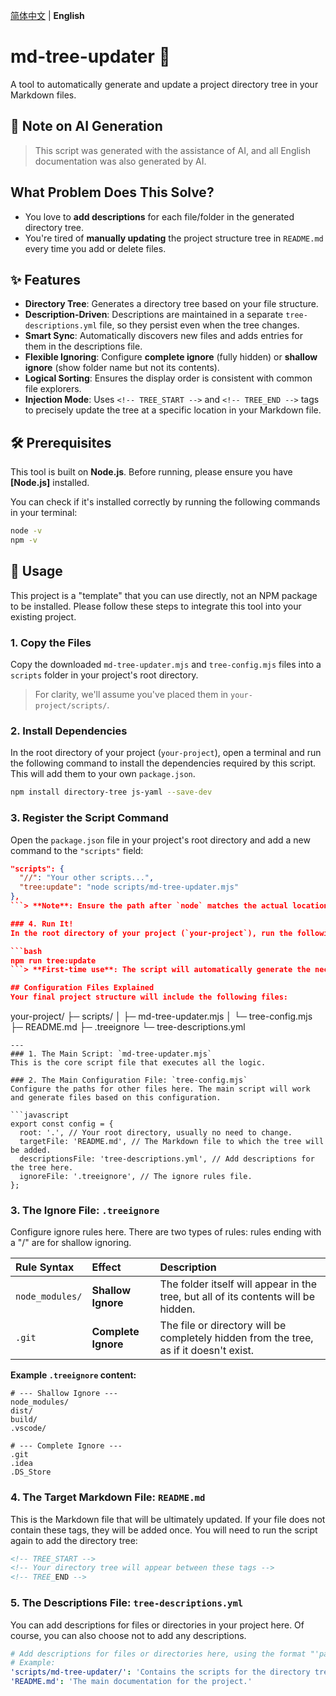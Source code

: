 [<u>简体中文</u>](./README.zh-cn.md) | **English**  

# md-tree-updater 🌳
A tool to automatically generate and update a project directory tree in your Markdown files.

## 🤖 Note on AI Generation
> This script was generated with the assistance of AI, and all English documentation was also generated by AI.

## What Problem Does This Solve?
- You love to **add descriptions** for each file/folder in the generated directory tree.
- You're tired of **manually updating** the project structure tree in `README.md` every time you add or delete files.

## ✨ Features
- **Directory Tree**: Generates a directory tree based on your file structure.
- **Description-Driven**: Descriptions are maintained in a separate `tree-descriptions.yml` file, so they persist even when the tree changes.
- **Smart Sync**: Automatically discovers new files and adds entries for them in the descriptions file.
- **Flexible Ignoring**: Configure **complete ignore** (fully hidden) or **shallow ignore** (show folder name but not its contents).
- **Logical Sorting**: Ensures the display order is consistent with common file explorers.
- **Injection Mode**: Uses `<!-- TREE_START -->` and `<!-- TREE_END -->` tags to precisely update the tree at a specific location in your Markdown file.

## 🛠️ Prerequisites
This tool is built on **Node.js**. Before running, please ensure you have **[Node.js]** installed.

You can check if it's installed correctly by running the following commands in your terminal:
```bash
node -v
npm -v
```

## 🚀 Usage
This project is a "template" that you can use directly, not an NPM package to be installed. Please follow these steps to integrate this tool into your existing project.

### 1. Copy the Files
Copy the downloaded `md-tree-updater.mjs` and `tree-config.mjs` files into a `scripts` folder in your project's root directory.

> For clarity, we'll assume you've placed them in `your-project/scripts/`.

### 2. Install Dependencies

In the root directory of your project (`your-project`), open a terminal and run the following command to install the dependencies required by this script. This will add them to your own `package.json`.

```bash
npm install directory-tree js-yaml --save-dev
```

### 3. Register the Script Command

Open the `package.json` file in your project's root directory and add a new command to the `"scripts"` field:

```json
"scripts": {
  "//": "Your other scripts...",
  "tree:update": "node scripts/md-tree-updater.mjs"
},
```> **Note**: Ensure the path after `node` matches the actual location where you placed `md-tree-updater.mjs` in step 1.

### 4. Run It!
In the root directory of your project (`your-project`), run the following command to use the tool:

```bash
npm run tree:update
```> **First-time use**: The script will automatically generate the necessary configuration files and the target Markdown file based on `tree-config.mjs`. To avoid any issues, we recommend editing `tree-config.mjs` to your liking before running the script for the first time.

## Configuration Files Explained
Your final project structure will include the following files:
```
your-project/
├─ scripts/
│  ├─ md-tree-updater.mjs
│  └─ tree-config.mjs
├─ README.md
├─ .treeignore
└─ tree-descriptions.yml
```
---
### 1. The Main Script: `md-tree-updater.mjs`
This is the core script file that executes all the logic.

### 2. The Main Configuration File: `tree-config.mjs`
Configure the paths for other files here. The main script will work and generate files based on this configuration.
        
```javascript
export const config = {
  root: '.', // Your root directory, usually no need to change.
  targetFile: 'README.md', // The Markdown file to which the tree will be added.
  descriptionsFile: 'tree-descriptions.yml', // Add descriptions for the tree here.
  ignoreFile: '.treeignore', // The ignore rules file.
};
```

### 3. The Ignore File: `.treeignore`
Configure ignore rules here. There are two types of rules: rules ending with a "/" are for shallow ignoring.

| Rule Syntax | Effect | Description |
| :--- | :--- | :--- |
| `node_modules/` | **Shallow Ignore** | The folder itself will appear in the tree, but all of its contents will be hidden. |
| `.git` | **Complete Ignore** | The file or directory will be completely hidden from the tree, as if it doesn't exist. |

**Example `.treeignore` content:**
```
# --- Shallow Ignore ---
node_modules/
dist/
build/
.vscode/

# --- Complete Ignore ---
.git
.idea
.DS_Store
```

### 4. The Target Markdown File: `README.md`
This is the Markdown file that will be ultimately updated. If your file does not contain these tags, they will be added once. You will need to run the script again to add the directory tree:
```markdown
<!-- TREE_START -->
<!-- Your directory tree will appear between these tags -->
<!-- TREE_END -->
```

### 5. The Descriptions File: `tree-descriptions.yml`
You can add descriptions for files or directories in your project here. Of course, you can also choose not to add any descriptions.
```yaml
# Add descriptions for files or directories here, using the format "'path/': 'Your description'".
# Example:
'scripts/md-tree-updater/': 'Contains the scripts for the directory tree updater.'
'README.md': 'The main documentation for the project.'
```